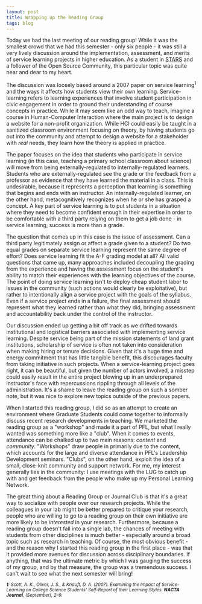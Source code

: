 ```yaml
---
layout: post
title: Wrapping up the Reading Group
tags: blog
---
```


Today we had the last meeting of our reading group! While it was the smallest crowd that we had this semester - only six people - it was still a very lively discussion around the implementation, assessment, and merits of service learning projects in higher education. As a student in <a href="http://stars.csc.ncsu.edu">STARS</a> and a follower of the Open Source Community, this particular topic was quite near and dear to my heart.

The discussion was loosely based around a 2007 paper on service learning<sup>1</sup> and the ways it affects how students view their own learning. Service-learning refers to learning experiences that involve student participation in civic engagement in order to ground their understanding of course concepts in practice. While it may seem like an odd way to teach, imagine a course in Human-Computer Interaction where the main project is to design a website for a non-profit organization. While HCI could easily be taught in a sanitized classroom environment focusing on theory, by having students go out into the community and attempt to design a website for a stakeholder with <em>real</em> needs, they learn how the theory is applied in practice.

The paper focuses on the idea that students who participate in service learning (in this case, teaching a primary school classroom about science) will move from being externally-regulated to internally-regulated learners. Students who are externally-regulated see the grade or the feedback from a professor as evidence that they have learned the material in a class. This is undesirable, because it represents a perception that learning is something that begins and ends with an instructor. An internally-regulated learner, on the other hand, metacognitively recognizes when he or she has grasped a concept. A key part of service learning is to put students in a situation where they need to become confident enough in their expertise in order to be comfortable with a third party relying on them to get a job done - in service learning, success is more than a grade.

The question that comes up in this case is the issue of assessment. Can a third party legitimately assign or affect a grade given to a student? Do two equal grades on separate service learning represent the same degree of effort? Does service learning fit the A-F grading model at all? All valid questions that came up, many approaches included decoupling the grading from the experience and having the assessment focus on the student's ability to match their experiences with the learning objectives of the course. The point of doing service learning isn't to deploy cheap student labor to issues in the community (such actions would clearly be exploitative), but rather to intentionally align a service project with the goals of the syllabus. Even if a service project ends in a failure, the final assessment should represent what they learned rather than what they did, bringing assessment and accountability back under the control of the instructor.

Our discussion ended up getting a bit off track as we drifted towards institutional and logistical barriers associated with implementing service learning. Despite service being part of the mission statements of land grant institutions, scholarship of service is often not taken into consideration when making hiring or tenure decisions. Given that it's a huge time and energy commitment that has little tangible benefit, this discourages faculty from taking initiative in such projects. When a service-learning project goes right, it can be beautiful, but given the number of actors involved, a misstep could easily result in the entire project blowing up in an underprepared instructor's face with repercussions rippling through all levels of the administration. It's a shame to leave the reading group on such a somber note, but it was nice to explore new topics outside of the previous papers.

When I started this reading group, I did so as an attempt to create an environment where Graduate Students could come together to informally discuss recent research developments in teaching. We marketed the reading group as a "workshop" and made it a part of PFL, but what I really wanted was something more like a "club". When it comes to events, attendance can be chalked up to two main reasons: <em>content</em> and <em>community</em>. "Workshops" draw people in primarily due to the content, which accounts for the large and diverse attendance in PFL's Leadership Development seminars. "Clubs", on the other hand, exploit the idea of a small, close-knit community and support network. For me, my interest generally lies in the community: I use meetings with the LUG to catch up with and get feedback from the people who make up my Personal Learning Network.

The great thing about a Reading Group or Journal Club is that it's a great way to socialize with people over our research projects. While the colleagues in your lab might be better prepared to critique your research, people who are willing to go to a reading group on their own initiative are more likely to be <em>interested</em> in your research. Furthermore, because a reading group doesn't fall into a single lab, the chances of meeting with students from other disciplines is much better - especially around a broad topic such as research in teaching. Of course, the most obvious benefit - and the reason why I started this reading group in the first place - was that it provided more avenues for discussion across disciplinary boundaries. If anything, that was the ultimate metric by which I was gauging the success of my group, and by that measure, the group was a tremendous success. I can't wait to see what the next semester will bring!

*<sub><strong>1</strong>: Scott, A. K., Oliver, J. S., &amp; Knauft, D. A. (2007). Examining the Impact of Service-Learning on College Science Students’ Self-Report of their Learning Styles. <strong>NACTA Journal</strong>, (September), 2–9.</sub>*
